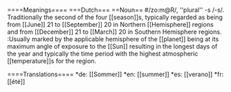 ====Meanings====
===Dutch===
==Noun==
#/zo:m@R/, ''plural'' -s /-s/. Traditionally the second of the four [[season]]s, typically regarded as being from [[June]] 21 to [[September]] 20 in Northern [[Hemisphere]] regions and from [[December]] 21 to [[March]] 20 in Southern Hemisphere regions.
:Usually marked by the applicable hemisphere of the [[planet]] being at its maximum angle of exposure to the [[Sun]] resulting in the longest days of the year and  typically the time period with the highest atmospheric [[temperature]]s for the region.

====Translations====
*de: [[Sommer]]
*en: [[summer]]
*es: [[verano]]
*fr: [[été]]
